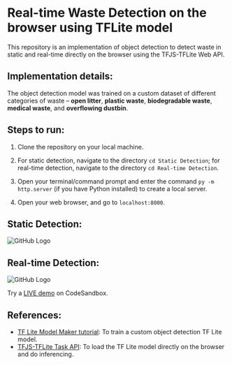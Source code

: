 # Real-time Waste Detection on the browser using TFLite model
This repository is an implementation of object detection to detect waste in static and real-time directly on the browser using the TFJS-TFLite Web API.

## Implementation details:
The object detection model was trained on a custom dataset of different categories of waste – **open litter**, **plastic waste**, **biodegradable waste**, **medical waste**, and **overflowing dustbin**.

## Steps to run:

1. Clone the repository on your local machine.
  
2. For static detection, navigate to the directory ```cd Static Detection```; for real-time detection, navigate to the directory ```cd Real-time Detection```.
 
3. Open your terminal/command prompt and enter the command ```py -m http.server``` (if you have Python installed) to create a local server.
   
4. Open your web browser, and go to ```localhost:8000```.

## Static Detection:
![GitHub Logo](static-detection.gif)

## Real-time Detection:
![GitHub Logo](real-time-waste-detection.gif)

Try a [LIVE demo](https://3dvlnp.csb.app/) on CodeSandbox.

## References:
- [TF Lite Model Maker tutorial](https://www.tensorflow.org/lite/models/modify/model_maker): To train a custom object detection TF Lite model.
- [TFJS-TFLite Task API](https://js.tensorflow.org/api_tflite/0.0.1-alpha.4/): To load the TF Lite model directly on the browser and do inferencing.
